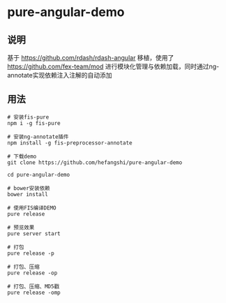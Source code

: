 pure-angular-demo
===========================

## 说明

基于 https://github.com/rdash/rdash-angular 移植，使用了 https://github.com/fex-team/mod 进行模块化管理与依赖加载，同时通过ng-annotate实现依赖注入注解的自动添加

## 用法

```
# 安装fis-pure
npm i -g fis-pure

# 安装ng-annotate插件
npm install -g fis-preprocessor-annotate

# 下载demo
git clone https://github.com/hefangshi/pure-angular-demo

cd pure-angular-demo

# bower安装依赖
bower install

# 使用FIS编译DEMO
pure release

# 预览效果
pure server start

# 打包
pure release -p

# 打包、压缩
pure release -op

# 打包、压缩、MD5戳
pure release -omp
```
